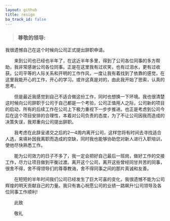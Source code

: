 ```yaml
---
layout: github
title: resign
ba_track_id: false
---
```

>### 尊敬的领导:

我很遗憾自己在这个时候向公司正式提出辞职申请。  

　　来到公司也已经也半年了，在这近半年多里，得到了公司各位同事的多方帮助，我非常感谢公司各位同事。正是在这里我有过欢笑，也有过泪水，更有过收获。公司平等的人际关系和开明的工作作风，一度让我有着找到了依靠的感觉，在这里我能开心的工作，开心的学习。或许这真是对的，由此我开始了思索，认真的思考。  

　　但是最近我感觉到自己不适合做这份工作，同时也想换一下环境。我也很清楚这时候向公司辞职于公司于自己都是一个考验，公司正值用人之际，公司新的项目的启动，所有的后续工作在公司上下极力重视下一步步推进。也正是考虑到公司今后在这个项目安排的合理性，本着对公司负责的态度，为了不让公司因我而造成的决策失误，我郑重向公司提出辞职。   

　　我考虑在此辞呈递交之后的2—4周内离开公司，这样您将有时间去寻找适合人选，来填补因我离职而造成的空缺，同时我也能够协助您对新人进行入职培训，使他尽快熟悉工作。   

　　能为公司效力的日子不多了，我一定会把好自己最后一班岗，做好工作的交接工作，尽力让项目做到平衡过渡。离开这个公司，离开这些曾经同甘共苦的同事，很舍不得，舍不得领导们的尊尊教诲，舍不得同事之间的那片真诚和友善。   

　　在短短的半年时间我们公司已经发生了巨大可喜的变化，我很遗憾不能为公司辉煌的明天贡献自己的力量。我只有衷心祝愿公司的业绩一路飙升!公司领导及各位同事工作顺利!  

　　此致   

　　敬礼

